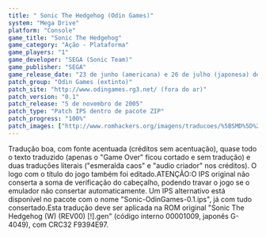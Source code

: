 ```yaml
---
title: " Sonic The Hedgehog (Odin Games)"
system: "Mega Drive"
platform: "Console"
game_title: "Sonic The Hedgehog"
game_category: "Ação - Plataforma"
game_players: "1"
game_developer: "SEGA (Sonic Team)"
game_publisher: "SEGA"
game_release_date: "23 de junho (americana) e 26 de julho (japonesa) de 1991"
patch_group: "Odin Games (extinto)"
patch_site: "http://www.odingames.rg3.net/ (fora do ar)"
patch_version: "0.1"
patch_release: "5 de novembro de 2005"
patch_type: "Patch IPS dentro de pacote ZIP"
patch_progress: "100%"
patch_images: ["http://www.romhackers.org/imagens/traducoes/%5BSMD%5D%20Sonic%20The%20Hedgehog%20-%20Odin%20Games%20-%201.png","http://www.romhackers.org/imagens/traducoes/%5BSMD%5D%20Sonic%20The%20Hedgehog%20-%20Odin%20Games%20-%202.png","http://www.romhackers.org/imagens/traducoes/%5BSMD%5D%20Sonic%20The%20Hedgehog%20-%20Odin%20Games%20-%203.png"]
---
```

Tradução boa, com fonte acentuada (créditos sem acentuação), quase todo o texto traduzido (apenas o "Game Over" ficou cortado e sem tradução) e duas traduções literais ("esmeralda caos" e "audio criador" nos créditos). O logo com o título do jogo também foi editado.ATENÇÃO:O IPS original não conserta a soma de verificação do cabeçalho, podendo travar o jogo se o emulador não consertar automaticamente. Um IPS alternativo está disponível no pacote com o nome "Sonic-OdinGames-0.1.ips", já com tudo consertado.Esta tradução deve ser aplicada na ROM original "Sonic The Hedgehog (W) (REV00) [!].gen" (código interno 00001009, japonês G-4049), com CRC32 F9394E97.